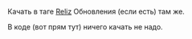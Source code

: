 Качать в таге [Reliz](https://github.com/9564519/Arma-3-KOTH-MPMissionsCache/releases/tag/reliz) Обновления (если есть) там же.

В коде (вот прям тут) ничего качать не надо.
